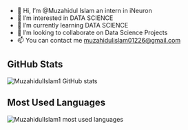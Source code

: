 - 👋 Hi, I’m @Muzahidul Islam an intern in iNeuron
- 👀 I’m interested in DATA SCIENCE
- 🌱 I’m currently learning DATA SCIENCE
- 💞️ I’m looking to collaborate on Data Science Projects
- 📫 You can contact me muzahidulislam01226@gmail.com

<!---
MuzahidulIslam1/MuzahidulIslam1 is a ✨ special ✨ repository because its `README.md` (this file) appears on your GitHub profile.
You can click the Preview link to take a look at your changes.
--->
## GitHub Stats

![MuzahidulIslam1 GitHub stats](https://github-readme-stats.vercel.app/api?username=MuzahidulIslam1&show_icons=true)

 
## Most Used Languages

![MuzahidulIslam1 most used languages](https://github-readme-stats.vercel.app/api/top-langs/?username=MuzahidulIslam1&layout=compact)


